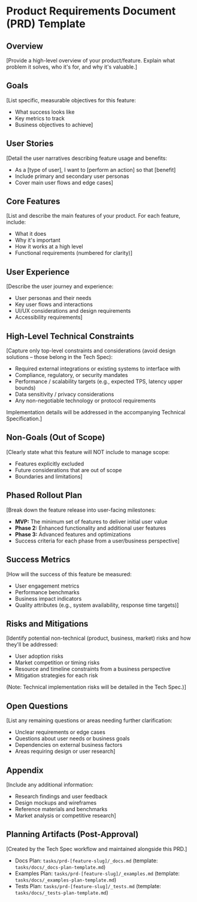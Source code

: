 # Product Requirements Document (PRD) Template

## Overview

[Provide a high-level overview of your product/feature. Explain what problem it solves, who it's for, and why it's valuable.]

## Goals

[List specific, measurable objectives for this feature:

- What success looks like
- Key metrics to track
- Business objectives to achieve]

## User Stories

[Detail the user narratives describing feature usage and benefits:

- As a [type of user], I want to [perform an action] so that [benefit]
- Include primary and secondary user personas
- Cover main user flows and edge cases]

## Core Features

[List and describe the main features of your product. For each feature, include:

- What it does
- Why it's important
- How it works at a high level
- Functional requirements (numbered for clarity)]

## User Experience

[Describe the user journey and experience:

- User personas and their needs
- Key user flows and interactions
- UI/UX considerations and design requirements
- Accessibility requirements]

## High-Level Technical Constraints

[Capture only top-level constraints and considerations (avoid design solutions – those belong in the Tech Spec):

- Required external integrations or existing systems to interface with
- Compliance, regulatory, or security mandates
- Performance / scalability targets (e.g., expected TPS, latency upper bounds)
- Data sensitivity / privacy considerations
- Any non-negotiable technology or protocol requirements

Implementation details will be addressed in the accompanying Technical Specification.]

## Non-Goals (Out of Scope)

[Clearly state what this feature will NOT include to manage scope:

- Features explicitly excluded
- Future considerations that are out of scope
- Boundaries and limitations]

## Phased Rollout Plan

[Break down the feature release into user-facing milestones:

- **MVP:** The minimum set of features to deliver initial user value
- **Phase 2:** Enhanced functionality and additional user features
- **Phase 3:** Advanced features and optimizations
- Success criteria for each phase from a user/business perspective]

## Success Metrics

[How will the success of this feature be measured:

- User engagement metrics
- Performance benchmarks
- Business impact indicators
- Quality attributes (e.g., system availability, response time targets)]

## Risks and Mitigations

[Identify potential non-technical (product, business, market) risks and how they'll be addressed:

- User adoption risks
- Market competition or timing risks
- Resource and timeline constraints from a business perspective
- Mitigation strategies for each risk

(Note: Technical implementation risks will be detailed in the Tech Spec.)]

## Open Questions

[List any remaining questions or areas needing further clarification:

- Unclear requirements or edge cases
- Questions about user needs or business goals
- Dependencies on external business factors
- Areas requiring design or user research]

## Appendix

[Include any additional information:

- Research findings and user feedback
- Design mockups and wireframes
- Reference materials and benchmarks
- Market analysis or competitive research]

## Planning Artifacts (Post-Approval)

[Created by the Tech Spec workflow and maintained alongside this PRD.]

- Docs Plan: `tasks/prd-[feature-slug]/_docs.md` (template: `tasks/docs/_docs-plan-template.md`)
- Examples Plan: `tasks/prd-[feature-slug]/_examples.md` (template: `tasks/docs/_examples-plan-template.md`)
- Tests Plan: `tasks/prd-[feature-slug]/_tests.md` (template: `tasks/docs/_tests-plan-template.md`)

